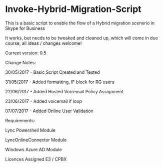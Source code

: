 # Invoke-Hybrid-Migration-Script

This is a basic script to enable the flow of a Hybrid migration scenerio in Skype for Business

It works, but needs to be tweaked and cleaned up, which will come in due course, all ideas / changes welcome!

Current version: 0.5

Change Notes:

30/05/2017 - Basic Script  Created and Tested

31/05/2017 - Added formatting, IF block for RG users

22/06/2017 - Added Hosted Voicemail Policy Assignment

23/06/2017 - Added voicemail if loop

07/07/2017 - Added Online User Validation


Requirements:

Lync Powershell Module

LyncOnlineConnector Module

Windows Azure AD Module

Licences Assigned E3 / CPBX


